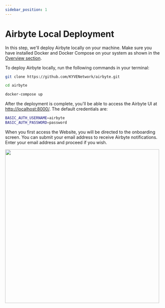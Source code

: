 ```yaml
---
sidebar_position: 1
---
```


# Airbyte Local Deployment

In this step, we'll deploy Airbyte locally on your machine. Make sure you have installed Docker and Docker Compose on
your system as shown in the [Overview section](overview.md).

To deploy Airbyte locally, run the following commands in your terminal:

```sh
git clone https://github.com/KYVENetwork/airbyte.git
```
```sh
cd airbyte
```
```sh
docker-compose up
```

After the deployment is complete, you'll be able to access the Airbyte UI at <http://localhost:8000/>.
The default credentials are:

```sh
BASIC_AUTH_USERNAME=airbyte
BASIC_AUTH_PASSWORD=password
```

When you first access the Website, you will be directed to the onboarding screen. You can submit your email address to receive Airbyte notifications.
Enter your email address and proceed if you wish.

<img  src="/img/elt/airbyte_preferences.png" width="500px;" />

